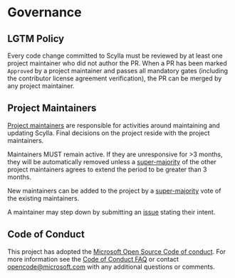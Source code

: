 # Governance

## LGTM Policy

Every code change committed to Scylla must be reviewed by at least one project maintainer who did not author the PR. When a PR has been marked `Approved` by a project maintainer and passes all mandatory gates (including the contributor license agreement verification), the PR can be merged by any project maintainer.

## Project Maintainers
[Project maintainers](CODEOWNERS) are responsible for activities around maintaining and updating Scylla. Final decisions on the project reside with the project maintainers.

Maintainers MUST remain active. If they are unresponsive for >3 months, they will be automatically removed unless a [super-majority](https://en.wikipedia.org/wiki/Supermajority#Two-thirds_vote) of the other project maintainers agrees to extend the period to be greater than 3 months.

New maintainers can be added to the project by a [super-majority](https://en.wikipedia.org/wiki/Supermajority#Two-thirds_vote) vote of the existing maintainers.

A maintainer may step down by submitting an [issue](https://github.com/microsoft/scylla/issues/new) stating their intent.

## Code of Conduct
This project has adopted the [Microsoft Open Source Code of conduct](https://opensource.microsoft.com/codeofconduct/).
For more information see the [Code of Conduct FAQ](https://opensource.microsoft.com/codeofconduct/faq/) or contact [opencode@microsoft.com](mailto:opencode@microsoft.com) with any additional questions or comments.
